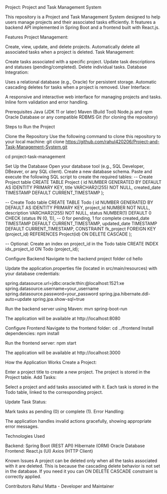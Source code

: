 Project: Project and Task Management System

This repository is a Project and Task Management System designed to help users manage projects and their associated tasks efficiently. It features a backend API implemented in Spring Boot and a frontend built with React.js.

Features Project Management:

Create, view, update, and delete projects. Automatically delete all associated tasks when a project is deleted. Task Management:

Create tasks associated with a specific project. Update task descriptions and statuses (pending/completed). Delete individual tasks. Database Integration:

Uses a relational database (e.g., Oracle) for persistent storage. Automatic cascading deletes for tasks when a project is removed. User Interface:

A responsive and interactive web interface for managing projects and tasks. Inline form validation and error handling.

Prerequisites Java (JDK 11 or later) Maven (Build Tool) Node.js and npm Oracle Database or any compatible RDBMS Git (for cloning the repository)

Steps to Run the Project

Clone the Repository Use the following command to clone this repository to your local machine:
git clone https://github.com/rahul420206/Project-and-Task-Management-System.git

cd project-task-management

Set Up the Database Open your database tool (e.g., SQL Developer, DBeaver, or any SQL client). Create a new database schema. Paste and execute the following SQL script to create the required tables:
-- Create Project table CREATE TABLE Project ( id NUMBER GENERATED BY DEFAULT AS IDENTITY PRIMARY KEY, title VARCHAR2(255) NOT NULL, created_date TIMESTAMP DEFAULT CURRENT_TIMESTAMP );

-- Create Todo table CREATE TABLE Todo ( id NUMBER GENERATED BY DEFAULT AS IDENTITY PRIMARY KEY, project_id NUMBER NOT NULL, description VARCHAR2(255) NOT NULL, status NUMBER(1) DEFAULT 0 CHECK (status IN (0, 1)), -- 0 for pending, 1 for complete created_date TIMESTAMP DEFAULT CURRENT_TIMESTAMP, updated_date TIMESTAMP DEFAULT CURRENT_TIMESTAMP, CONSTRAINT fk_project FOREIGN KEY (project_id) REFERENCES Project(id) ON DELETE CASCADE );

-- Optional: Create an index on project_id in the Todo table CREATE INDEX idx_project_id ON Todo (project_id);

Configure Backend Navigate to the backend project folder
cd hello

Update the application.properties file (located in src/main/resources) with your database credentials:

spring.datasource.url=jdbc:oracle:thin:@localhost:1521:xe spring.datasource.username=your_username spring.datasource.password=your_password spring.jpa.hibernate.ddl-auto=update spring.jpa.show-sql=true

Run the backend server using Maven: mvn spring-boot-run

The application will be available at http://localhost:8080

Configure Frontend Navigate to the frontend folder: cd ../frontend
Install dependencies: npm install

Run the frontend server: npm start

The application will be available at http://localhost:3000

How the Application Works Create a Project:

Enter a project title to create a new project. The project is stored in the Project table. Add Tasks:

Select a project and add tasks associated with it. Each task is stored in the Todo table, linked to the corresponding project.

Update Task Status:

Mark tasks as pending (0) or complete (1). Error Handling:

The application handles invalid actions gracefully, showing appropriate error messages.

Technologies Used

Backend: Spring Boot (REST API) Hibernate (ORM) Oracle Database Frontend: React.js (UI) Axios (HTTP Client)

Known Issues A project can be deleted only when all the tasks associated with it are deleted. This is because the cascading delete behavior is not set in the database. If you need it you can ON DELETE CASCADE constraint is correctly applied.

Contributors Rahul Matta - Developer and Maintainer
